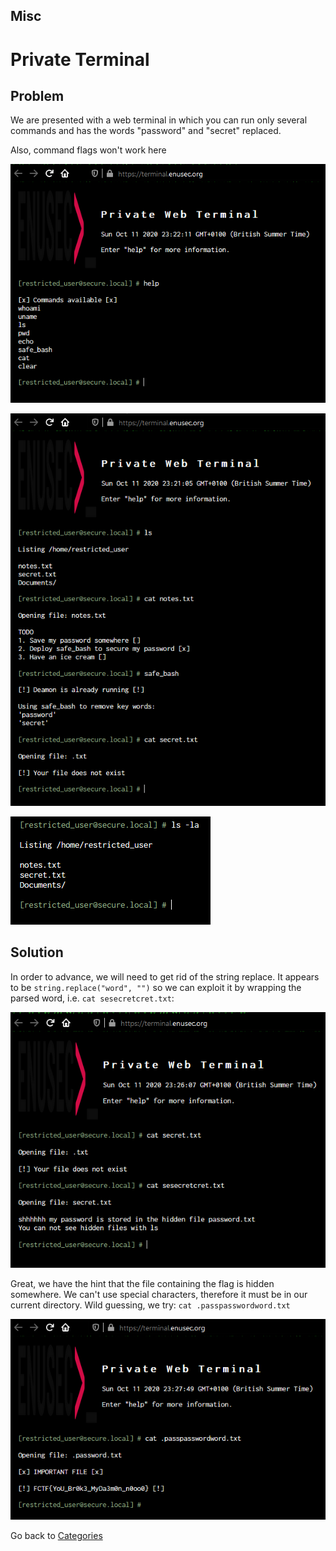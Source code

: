 ## Misc

# Private Terminal

## Problem

We are presented with a web terminal in which you can run only several commands and has the words "password" and "secret" replaced.

Also, command flags won't work here

![1](../images/private_terminal_1.png)


![2](../images/private_terminal_2.png)


![3](../images/private_terminal_3.png)


## Solution

In order to advance, we will need to get rid of the string replace. It appears to be `string.replace("word", "")` so we can exploit it by wrapping the parsed word, i.e. `cat sesecretcret.txt`:


![4](../images/private_terminal_4.png)

Great, we have the hint that the file containing the flag is hidden somewhere. We can't use special characters, therefore it must be in our current directory. Wild guessing, we try: `cat .passpasswordword.txt`


![5](../images/private_terminal_5.png)

Go back to [Categories](../)
